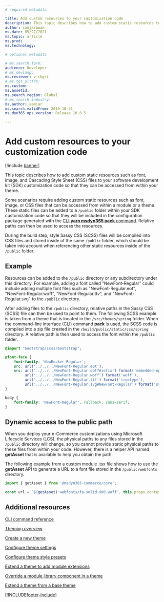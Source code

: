 ```yaml
---
# required metadata

title: Add custom resources to your customization code
description: This topic describes how to add custom static resources to your SDK customization code so that they can be accessed from within your theme.
author: samjarawan
ms.date: 05/27/2021
ms.topic: article
ms.prod: 
ms.technology: 

# optional metadata

# ms.search.form: 
audience: Developer
# ms.devlang: 
ms.reviewer: v-chgri
# ms.tgt_pltfrm: 
ms.custom: 
ms.assetid: 
ms.search.region: Global
# ms.search.industry: 
ms.author: samjar
ms.search.validFrom: 2019-10-31
ms.dyn365.ops.version: Release 10.0.5

---
```

# Add custom resources to your customization code

[!include [banner](../includes/banner.md)]

This topic describes how to add custom static resources such as font, image, and Cascading Style Sheet (CSS) files to your software development kit (SDK) customization code so that they can be accessed from within your theme.

Some scenarios require adding custom static resources such as font, image, or CSS files that can be accessed from within a module or a theme. These static files can be added to a ```/public``` folder within your SDK customization code so that they will be included in the configuration package generated with the [CLI **yarn msdyn365 pack** command](cli-command-reference.md#pack). Relative paths can then be used to access the resources.

During the build step, style Sassy CSS (SCSS) files will be compiled into CSS files and stored inside of the same ```/public``` folder, which should be taken into account when referencing other static resources inside of the ```/public``` folder.

## Example

Resources can be added to the ```/public``` directory or any subdirectory under this directory. For example, adding a font called "NewFont-Regular" could include adding multiple font files such as "NewFont-Regular.eot", "NewFont-Regular.woff", "NewFont-Regular.ttv", and "NewFont-Regular.svg" to the ```/public``` directory.

After adding files to the ```/public``` directory, relative paths in the Sassy CSS (SCSS) file can then be used to point to them. The following SCSS example is taken from a theme that is located in the ```/src/themes/spring``` folder. When the command-line interface (CLI) command **pack** is used, the SCSS code is compiled into a zip file created in the ```/build/public/static/css/spring``` directory. A relative path is then used to access the font within the ```/public``` folder.

```SCSS
@import "bootstrap/scss/bootstrap";

@font-face {
    font-family: 'NewRocker-Regular';
    src: url('../../../NewFont-Regular.eot');
    src: url('../../../NewFont-Regular.eot?#iefix') format('embedded-opentype'),
         url('../../../NewFont-Regular.woff') format('woff'),
         url('../../../NewFont-Regular.ttf') format('truetype'),
         url('../../../NewFont-Regular.svg#NewFont-Regular') format('svg');
}

body {
    font-family: 'NewFont-Regular', Fallback, sans-serif;
}
```

## Dynamic access to the public path

When you deploy your e-Commerce customizations using Microsoft Lifecycle Services (LCS), the physical paths to any files stored in the ```/public``` directory will change, so you cannot provide static physical paths to these files from within your code. However, there is a helper API named **getAsset** that is available to help you obtain the path.

The following example from a custom module .tsx file shows how to use the **getAsset** API to generate a URL to a font file stored in the ```/public/webfonts``` directory.

```typescript
import { getAsset } from '@msdyn365-commerce/core';

const url = `${getAsset('webfonts/fa-solid-900.woff', this.props.context.request)}`;
```

## Additional resources

[CLI command reference](cli-command-reference.md)

[Theming overview](theming.md)

[Create a new theme](create-theme.md)

[Configure theme settings](configure-theme-settings.md)

[Configure theme style presets](theme-style-presets.md)

[Extend a theme to add module extensions](theme-module-extensions.md)

[Override a module library component in a theme](override-theme-component.md)

[Extend a theme from a base theme](extend-theme.md)


[!INCLUDE[footer-include](../../includes/footer-banner.md)]

